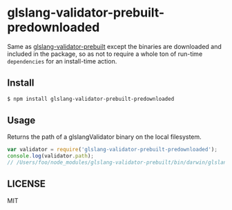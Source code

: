 # glslang-validator-prebuilt-predownloaded

Same as [glslang-validator-prebuilt](https://github.com/fand/glslang-validator-prebuilt) except the binaries are downloaded and included in the package, so as not to require a whole ton of run-time `dependencies` for an install-time action.

## Install

``` bash
$ npm install glslang-validator-prebuilt-predownloaded
```

## Usage

Returns the path of a glslangValidator binary on the local filesystem.

``` js
var validator = require('glslang-validator-prebuilt-predownloaded');
console.log(validator.path);
// /Users/foo/node_modules/glslang-validator-prebuilt/bin/darwin/glslangValidator
```

## LICENSE

MIT
